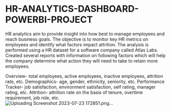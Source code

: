 # HR-ANALYTICS-DASHBOARD-POWERBI-PROJECT

HR analytics aim to provide insight into how best to manage employees and reach business goals. The objective is to monitor key HR metrics on employees and identify what factors impact attrition. The analysis is performed using a HR dataset for a software company called Atlas Labs.
Created several reports with information on following factors which will help the company determine what action they will need to take to retain more employees.

Overview- total employees, active employees, inactive employees, attrition rate, etc.
Demographics- age, gender, ethnicity, seniority, etc.
Performance Tracker- job satisfaction, environment satisfaction, self rating, manager rating, etc.
Attrition- attrition rate on the basis of tenure, overtime requirement, job role, etc.
![Uploading Screenshot 2023-07-23 172851.png…]()


